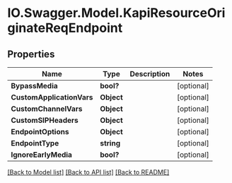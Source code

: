 # IO.Swagger.Model.KapiResourceOriginateReqEndpoint
## Properties

Name | Type | Description | Notes
------------ | ------------- | ------------- | -------------
**BypassMedia** | **bool?** |  | [optional] 
**CustomApplicationVars** | **Object** |  | [optional] 
**CustomChannelVars** | **Object** |  | [optional] 
**CustomSIPHeaders** | **Object** |  | [optional] 
**EndpointOptions** | **Object** |  | [optional] 
**EndpointType** | **string** |  | [optional] 
**IgnoreEarlyMedia** | **bool?** |  | [optional] 

[[Back to Model list]](../README.md#documentation-for-models) [[Back to API list]](../README.md#documentation-for-api-endpoints) [[Back to README]](../README.md)

